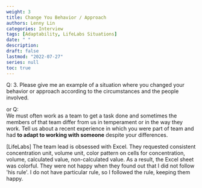 ```yaml
---
weight: 3
title: Change You Behavior / Approach
authors: Lenny Lin
categories: Interview
tags: [Adaptability, LifeLabs Situations]
date: " "
description: 
draft: false
lastmod: "2022-07-27"
series: null
toc: true
---
```


Q: 3.  Please give me an example of a situation where you changed your behavior or approach according to the circumstances and the people involved.

or Q:  
We must often work as a team to get a task done and sometimes the members of that team differ from us in temperament or in the way they work.  Tell us about a recent experience in which you were part of team and had **to adapt to working with someone** despite your differences.  

[LifeLabs]
The team lead is obsessed with Excel. They requested consistent concentration unit, volume unit, color pattern on cells for concentration, volume, calculated value, non-calculated value.  As a result, the Excel sheet was colorful. They were not happy when they found out that I did not follow 'his rule'.  I do not have particular rule, so I followed the rule, keeping them happy.

